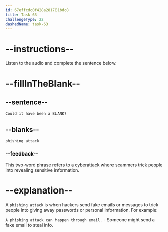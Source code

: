 ```yaml
---
id: 67effcdc0f428a281781bdc8
title: Task 63
challengeType: 22
dashedName: task-63
---
```


<!-- (audio) Jessica: Could it have been a phishing attack? -->

# --instructions--

Listen to the audio and complete the sentence below.

# --fillInTheBlank--

## --sentence--

`Could it have been a BLANK?`

## --blanks--

`phishing attack`

### --feedback--

This two-word phrase refers to a cyberattack where scammers trick people into revealing sensitive information.

# --explanation--

A `phishing attack` is when hackers send fake emails or messages to trick people into giving away passwords or personal information. For example:

`A phishing attack can happen through email.` - Someone might send a fake email to steal info.
